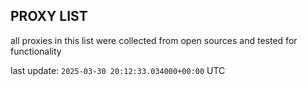 ## PROXY LIST

all proxies in this list were collected from open sources and tested for functionality

last update: `2025-03-30 20:12:33.034000+00:00` UTC